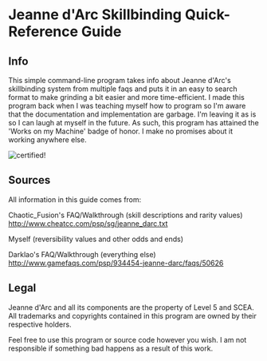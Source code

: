 # Jeanne d'Arc Skillbinding Quick-Reference Guide

## Info

This simple command-line program takes info about Jeanne d'Arc's skillbinding system from multiple faqs and puts it in an easy to search format to make grinding a bit easier and more time-efficient. I made this program back when I was teaching myself how to program so I'm aware that the documentation and implementation are garbage.  I'm leaving it as is so I can laugh at myself in the future. As such, this program has attained the 'Works on my Machine' badge of honor. I make no promises about it working anywhere else.

![certified!](http://i.imgur.com/RbMYC8D.jpg)

## Sources

All information in this guide comes from:

Chaotic_Fusion's FAQ/Walkthrough (skill descriptions and rarity values)
http://www.cheatcc.com/psp/sg/jeanne_darc.txt

Myself (reversibility values and other odds and ends)

Darklao's FAQ/Walkthrough (everything else)
http://www.gamefaqs.com/psp/934454-jeanne-darc/faqs/50626

## Legal

Jeanne d'Arc and all its components are the property of Level 5 and SCEA. All trademarks and copyrights contained in this program are owned by their respective holders.

Feel free to use this program or source code however you wish. I am not responsible if something bad happens as a result of this work.